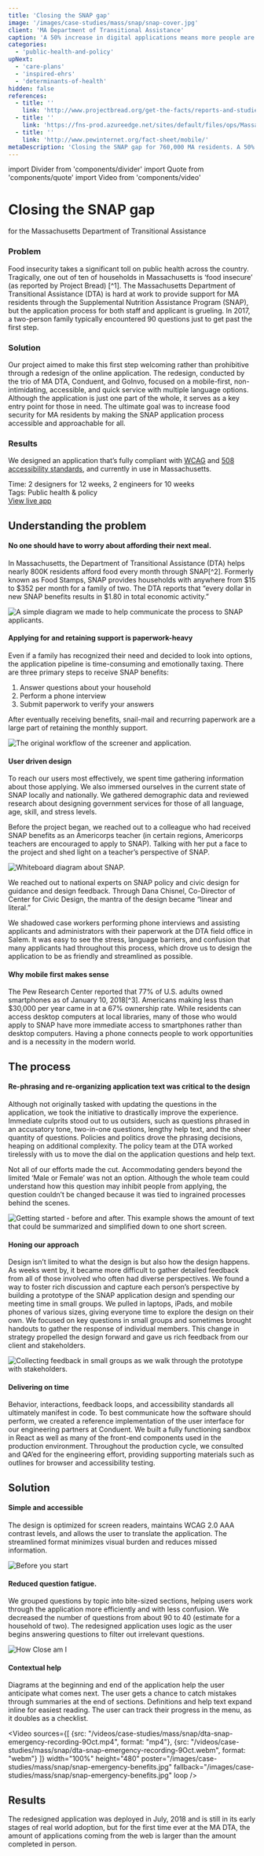 ```yaml
---
title: 'Closing the SNAP gap'
image: '/images/case-studies/mass/snap/snap-cover.jpg'
client: 'MA Department of Transitional Assistance'
caption: 'A 50% increase in digital applications means more people are getting the food they need.'
categories:
  - 'public-health-and-policy'
upNext:
  - 'care-plans'
  - 'inspired-ehrs'
  - 'determinants-of-health'
hidden: false
references:
  - title: ''
    link: 'http://www.projectbread.org/get-the-facts/reports-and-studies/'
  - title: ''
    link: 'https://fns-prod.azureedge.net/sites/default/files/ops/Massachusetts.pdf'
  - title: ''
    link: 'http://www.pewinternet.org/fact-sheet/mobile/'
metaDescription: 'Closing the SNAP gap for 760,000 MA residents. A 50% increase in digital applications means more people are getting the food they need.'
---
```


import Divider from 'components/divider'
import Quote from 'components/quote'
import Video from 'components/video'

# Closing the SNAP gap

for the Massachusetts Department of Transitional Assistance

### Problem

Food insecurity takes a significant toll on public health across the country. Tragically, one out of ten of households in Massachusetts is ‘food insecure’ (as reported by Project Bread) [^1]. The Massachusetts Department of Transitional Assistance (DTA) is hard at work to provide support for MA residents through the Supplemental Nutrition Assistance Program (SNAP), but the application process for both staff and applicant is grueling. In 2017, a two-person family typically encountered 90 questions just to get past the first step.

### Solution

Our project aimed to make this first step welcoming rather than prohibitive through a redesign of the online application. The redesign, conducted by the trio of MA DTA, Conduent, and GoInvo, focused on a mobile-first, non-intimidating, accessible, and quick service with multiple language options. Although the application is just one part of the whole, it serves as a key entry point for those in need. The ultimate goal was to increase food security for MA residents by making the SNAP application process accessible and approachable for all.

### Results

We designed an application that’s fully compliant with [WCAG](https://www.w3.org/WAI/standards-guidelines/wcag/) and [508 accessibility standards](https://www.access-board.gov/guidelines-and-standards/communications-and-it/about-the-section-508-standards/section-508-standards/), and currently in use in Massachusetts.

<span class="text--uppercase text--gray text--bold text--spacing text--md">Time:</span> 2 designers for 12 weeks, 2 engineers for 10 weeks<br/>
<span class="text--uppercase text--gray text--bold text--spacing text--md">Tags:</span> Public health & policy
<br />
<a href="https://dtaconnect.eohhs.mass.gov/?_ga=2.253579721.1938704760.1538663360-447556880.1535061795" target="blank" rel="noopener noreferrer" class="button button--primary button--lg margin-top--double margin-bottom--half margin-right--only-lg">View live app</a>

<Divider />

## Understanding the problem

#### No one should have to worry about affording their next meal.

<!-- prettier-ignore-start -->
In Massachusetts, the Department of Transitional Assistance (DTA) helps nearly 800K residents afford food every month through SNAP[^2]. Formerly known as Food Stamps, SNAP provides households with anywhere from $15 to $352 per month for a family of two. The DTA reports that “every dollar in new SNAP benefits results in $1.80 in total economic activity.”
<!-- prettier-ignore-end -->

![A simple diagram we made to help communicate the process to SNAP applicants.](/images/case-studies/mass/snap/snap-simple-process.jpg)

#### Applying for and retaining support is paperwork-heavy

Even if a family has recognized their need and decided to look into options, the application pipeline is time-consuming and emotionally taxing. There are three primary steps to receive SNAP benefits:

1. Answer questions about your household
2. Perform a phone interview
3. Submit paperwork to verify your answers

After eventually receiving benefits, snail-mail and recurring paperwork are a large part of retaining the monthly support.

![The original workflow of the screener and application.](/images/case-studies/mass/snap/snap-old-process.jpg)

#### User driven design

To reach our users most effectively, we spent time gathering information about those applying. We also immersed ourselves in the current state of SNAP locally and nationally. We gathered demographic data and reviewed research about designing government services for those of all language, age, skill, and stress levels.

Before the project began, we reached out to a colleague who had received SNAP benefits as an Americorps teacher (in certain regions, Americorps teachers are encouraged to apply to SNAP). Talking with her put a face to the project and shed light on a teacher’s perspective of SNAP.

![Whiteboard diagram about SNAP.](/images/case-studies/mass/snap/snap-whiteboard.jpg)

We reached out to national experts on SNAP policy and civic design for guidance and design feedback. Through Dana Chisnel, Co-Director of Center for Civic Design, the mantra of the design became “linear and literal.”

We shadowed case workers performing phone interviews and assisting applicants and administrators with their paperwork at the DTA field office in Salem. It was easy to see the stress, language barriers, and confusion that many applicants had throughout this process, which drove us to design the application to be as friendly and streamlined as possible.

#### Why mobile first makes sense

<!-- prettier-ignore-start -->
The Pew Research Center reported that 77% of U.S. adults owned smartphones as of January 10, 2018[^3]. Americans making less than $30,000 per year came in at a 67% ownership rate. While residents can access desktop computers at local libraries, many of those who would apply to SNAP have more immediate access to smartphones rather than desktop computers. Having a phone connects people to work opportunities and is a necessity in the modern world.
<!-- prettier-ignore-end -->

<Divider />

## The process

#### Re-phrasing and re-organizing application text was critical to the design

Although not originally tasked with updating the questions in the application, we took the initiative to drastically improve the experience. Immediate culprits stood out to us outsiders, such as questions phrased in an accusatory tone, two-in-one questions, lengthy help text, and the sheer quantity of questions. Policies and politics drove the phrasing decisions, heaping on additional complexity. The policy team at the DTA worked tirelessly with us to move the dial on the application questions and help text.

Not all of our efforts made the cut. Accommodating genders beyond the limited ‘Male or Female’ was not an option. Although the whole team could understand how this question may inhibit people from applying, the question couldn’t be changed because it was tied to ingrained processes behind the scenes.

![Getting started - before and after. This example shows the amount of text that could be summarized and simplified down to one short screen.](/images/case-studies/mass/snap/snap-before-after.jpg)

#### Honing our approach

Design isn’t limited to what the design is but also how the design happens. As weeks went by, it became more difficult to gather detailed feedback from all of those involved who often had diverse perspectives. We found a way to foster rich discussion and capture each person’s perspective by building a prototype of the SNAP application design and spending our meeting time in small groups. We pulled in laptops, iPads, and mobile phones of various sizes, giving everyone time to explore the design on their own. We focused on key questions in small groups and sometimes brought handouts to gather the response of individual members. This change in strategy propelled the design forward and gave us rich feedback from our client and stakeholders.

![Collecting feedback in small groups as we walk through the prototype with stakeholders.](/images/case-studies/mass/snap/snap-dta-meeting.jpg)

#### Delivering on time

Behavior, interactions, feedback loops, and accessibility standards all ultimately manifest in code. To best communicate how the software should perform, we created a reference implementation of the user interface for our engineering partners at Conduent. We built a fully functioning sandbox in React as well as many of the front-end components used in the production environment. Throughout the production cycle, we consulted and QA’ed for the engineering effort, providing supporting materials such as outlines for browser and accessibility testing.

<Divider />

## Solution

#### Simple and accessible

The design is optimized for screen readers, maintains WCAG 2.0 AAA contrast levels, and allows the user to translate the application. The streamlined format minimizes visual burden and reduces missed information.

<!-- TODO: "Before you start" video or image -->

![Before you start](/images/case-studies/mass/snap/snap-before-you-start.jpg)

#### Reduced question fatigue.

We grouped questions by topic into bite-sized sections, helping users work through the application more efficiently and with less confusion. We decreased the number of questions from about 90 to 40 (estimate for a household of two). The redesigned application uses logic as the user begins answering questions to filter out irrelevant questions.

<!-- TODO: "How Close am I" video or image -->

![How Close am I](/images/case-studies/mass/snap/snap-how-close.jpg)

#### Contextual help

Diagrams at the beginning and end of the application help the user anticipate what comes next. The user gets a chance to catch mistakes through summaries at the end of sections. Definitions and help text expand inline for easiest reading. The user can track their progress in the menu, as it doubles as a checklist.

<!-- TODO: "Emergency" video needs to be sped up -->

<Video
sources={[
{src: "/videos/case-studies/mass/snap/dta-snap-emergency-recording-9Oct.mp4", format: "mp4"},
{src: "/videos/case-studies/mass/snap/dta-snap-emergency-recording-9Oct.webm", format: "webm"}
]}
width="100%"
height="480"
poster="/images/case-studies/mass/snap/snap-emergency-benefits.jpg"
fallback="/images/case-studies/mass/snap/snap-emergency-benefits.jpg"
loop
/>

<Divider />

## Results

The redesigned application was deployed in July, 2018 and is still in its early stages of real world adoption, but for the first time ever at the MA DTA, the amount of applications coming from the web is larger than the amount completed in person.
